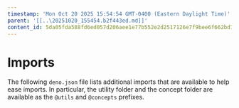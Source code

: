 ```yaml
---
timestamp: 'Mon Oct 20 2025 15:54:54 GMT-0400 (Eastern Daylight Time)'
parent: '[[..\20251020_155454.b2f443ed.md]]'
content_id: 5da05fda588fd6ed057d206aee1e77b552e2d2517126e7f9bee6f662bd7c0afe
---
```


# Imports

The following `deno.json` file lists additional imports that are available to help ease imports. In particular, the utility folder and the concept folder are available as the `@utils` and `@concepts` prefixes.
